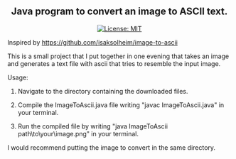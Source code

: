 
<div align="center">
<pre>

</pre>

## Java program to convert an image to ASCII text.

[![License: MIT](https://img.shields.io/badge/License-MIT-yellow.svg)](https://opensource.org/licenses/MIT)

</div>


Inspired by https://github.com/isaksolheim/image-to-ascii

This is a small project that I put together in one evening that takes an image and generates a text file with ascii that tries to resemble the input image.

Usage:

1. Navigate to the directory containing the downloaded files.

2. Compile the ImageToAscii.java file writing "javac ImageToAscii.java" in your terminal.

3. Run the compiled file by writing "java ImageToAscii path\to\your\image.png" in your terminal.

I would recommend putting the image to convert in the same directory.





